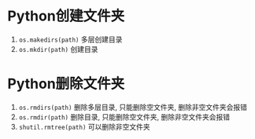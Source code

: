 # Python创建文件夹

1. `os.makedirs(path)` 多层创建目录
2. `os.mkdir(path)` 创建目录

# Python删除文件夹

1. `os.rmdirs(path)` 删除多层目录, 只能删除空文件夹, 删除非空文件夹会报错
2. `os.rmdir(path)` 删除目录, 只能删除空文件夹, 删除非空文件夹会报错
3. `shutil.rmtree(path)` 可以删除非空文件夹
